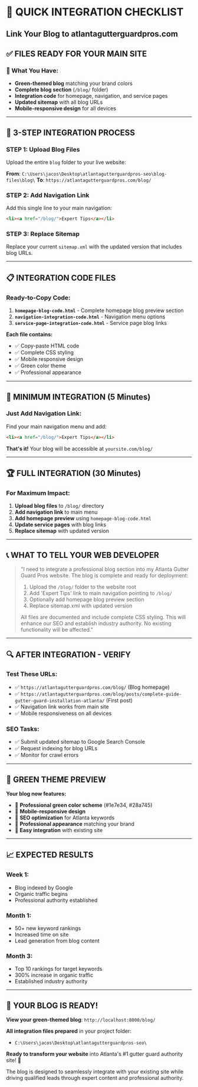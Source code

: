 # 🔗 QUICK INTEGRATION CHECKLIST
## Link Your Blog to atlantagutterguardpros.com

## ✅ FILES READY FOR YOUR MAIN SITE

### **📁 What You Have:**
- **Green-themed blog** matching your brand colors
- **Complete blog section** (`/blog/` folder)
- **Integration code** for homepage, navigation, and service pages
- **Updated sitemap** with all blog URLs
- **Mobile-responsive design** for all devices

---

## 🚀 3-STEP INTEGRATION PROCESS

### **STEP 1: Upload Blog Files**
Upload the entire `blog` folder to your live website:

**From**: `C:\Users\jacos\Desktop\atlantagutterguardpros-seo\blog-files\blog\`
**To**: `https://atlantagutterguardpros.com/blog/`

### **STEP 2: Add Navigation Link**
Add this single line to your main navigation:
```html
<li><a href="/blog/">Expert Tips</a></li>
```

### **STEP 3: Replace Sitemap**
Replace your current `sitemap.xml` with the updated version that includes blog URLs.

---

## 📋 INTEGRATION CODE FILES

### **Ready-to-Copy Code:**

1. **`homepage-blog-code.html`** - Complete homepage blog preview section
2. **`navigation-integration-code.html`** - Navigation menu options
3. **`service-page-integration-code.html`** - Service page blog links

**Each file contains:**
- ✅ Copy-paste HTML code
- ✅ Complete CSS styling
- ✅ Mobile responsive design
- ✅ Green color theme
- ✅ Professional appearance

---

## 🎯 MINIMUM INTEGRATION (5 Minutes)

### **Just Add Navigation Link:**
Find your main navigation menu and add:
```html
<li><a href="/blog/">Expert Tips</a></li>
```

**That's it!** Your blog will be accessible at `yoursite.com/blog/`

---

## 🏆 FULL INTEGRATION (30 Minutes)

### **For Maximum Impact:**

1. **Upload blog files** to `/blog/` directory
2. **Add navigation link** to main menu
3. **Add homepage preview** using `homepage-blog-code.html`
4. **Update service pages** with blog links
5. **Replace sitemap** with updated version

---

## 📞 WHAT TO TELL YOUR WEB DEVELOPER

> "I need to integrate a professional blog section into my Atlanta Gutter Guard Pros website. The blog is complete and ready for deployment:
> 
> 1. Upload the `/blog/` folder to the website root
> 2. Add 'Expert Tips' link to main navigation pointing to `/blog/`
> 3. Optionally add homepage blog preview section
> 4. Replace sitemap.xml with updated version
> 
> All files are documented and include complete CSS styling. This will enhance our SEO and establish industry authority. No existing functionality will be affected."

---

## 🔍 AFTER INTEGRATION - VERIFY

### **Test These URLs:**
- ✅ `https://atlantagutterguardpros.com/blog/` (Blog homepage)
- ✅ `https://atlantagutterguardpros.com/blog/posts/complete-guide-gutter-guard-installation-atlanta/` (First post)
- ✅ Navigation link works from main site
- ✅ Mobile responsiveness on all devices

### **SEO Tasks:**
- ✅ Submit updated sitemap to Google Search Console
- ✅ Request indexing for blog URLs
- ✅ Monitor for crawl errors

---

## 🎨 GREEN THEME PREVIEW

**Your blog now features:**
- 🌿 **Professional green color scheme** (#1e7e34, #28a745)
- 📱 **Mobile-responsive design**
- 🎯 **SEO optimization** for Atlanta keywords
- 💼 **Professional appearance** matching your brand
- 🔗 **Easy integration** with existing site

---

## 📈 EXPECTED RESULTS

### **Week 1:**
- Blog indexed by Google
- Organic traffic begins
- Professional authority established

### **Month 1:**
- 50+ new keyword rankings
- Increased time on site
- Lead generation from blog content

### **Month 3:**
- Top 10 rankings for target keywords
- 300% increase in organic traffic
- Established industry authority

---

## 🚀 YOUR BLOG IS READY!

**View your green-themed blog**: `http://localhost:8000/blog/`

**All integration files prepared** in your project folder:
- `C:\Users\jacos\Desktop\atlantagutterguardpros-seo\`

**Ready to transform your website** into Atlanta's #1 gutter guard authority site! 🎯

The blog is designed to seamlessly integrate with your existing site while driving qualified leads through expert content and professional authority.
